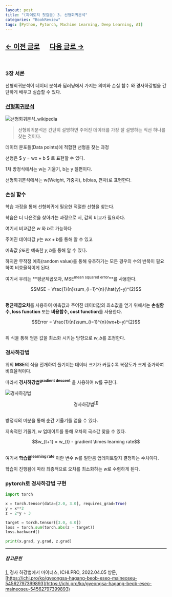 ```yaml
---
layout: post
title: "(파이토치 첫걸음) 3. 선형회귀분석"
categories: "BookReview"
tags: [Python, Pytorch, Machine Learning, Deep Learning, AI]
---
```


## [←  이전 글로](https://maizer2.github.io/bookreview/2022/04/04/(파이토치-첫걸음)-2.-파이토치.html) 　  [다음 글로 →](https://maizer2.github.io/bookreview/2022/04/05/(파이토치-첫걸음)-4.-인공신경망.html)
<br/>

### 3장 서론

선형회귀분석이 데이터 분석과 딥러닝에서 가지는 의미와 손실 함수 와 경사하강법을 간단하게 배우고 실습할 수 있다.

### [선형회귀분석](https://maizer2.github.io/용어_인공지능/2022/01/15/선형-회귀-알고리즘.html)

![선형회귀분석_wikipedia](https://upload.wikimedia.org/wikipedia/commons/b/be/Normdist_regression.png)

> 선형회귀분석은 간단히 설명하면 주어진 데이터를 가장 잘 설명하는 직선 하나를 찾는 것이다.

데이터 분포들(Data points)에 적합한 선형을 찾는 과정

선형은 $ y = wx + b $ 로 표현할 수 있다.

1차 방정식에서는 w는 기울기, b는 y 절편이다.

선형회귀분석에서는 w(Weight, 가중치), b(bias, 편차)로 표현한다.

### 손실 함수

학습 과정을 통해 선형회귀에 필요한 적절한 선형을 찾는다.

학습은 더 나은것을 찾아가는 과정으로 서, 값의 비교가 필요하다.

여기서 비교값은 $w$ 와 $b$로 가능하다

주어진 데이터값 $y$는 $wx + b$를 통해 알 수 있고

예측값 $\hat{y}$또한 예측한 $y, b$를 통해 알 수 있다.

하지만 무작정 예측(random value)를 통해 유추하기는 모든 경우의 수의 반복이 필요하여 비효율적이게 된다.

여기서 우리는 **평균제곱오차, MSE<sup>mean squared error</sup>**를 사용한다.

<center>$$MSE = \frac{1}{n}\sum_{i=1}^{n}(\hat{y}-y)^{2}$$</center><br/>

**평균제곱오차**를 사용하여 예측값과 주어진 데이터값의 최소값을 얻기 위해서는 **손실함수, loss function** 또는 **비용함수, cost function**를 사용한다.

<center>$$Error = \frac{1}{n}\sum_{i=1}^{n}(wx+b-y)^{2}$$</center><br/>

위 식을 통해 얻은 값을 최소화 시키는 방향으로 $w, b$를 조정한다.

### 경사하강법

위의 **MSE**의 식을 전개하여 풀기이는 데이터 크기가 커질수록 복잡도가 크게 증가하여 비효율적이다.

따라서 **경사하강법<sup>gradient descent</sup>** 을 사용하여 $w$를 구한다.

![경사하강법](https://miro.medium.com/max/724/1*HrFZV7pKPcc5dzLaWvngtQ.png)
<center>경사하강법<sup><a href="#foodnote_1_1" name="foodnote_1_2">[1]</a></sup></center><br/>

방정식의 미분을 통해 순간 기울기를 얻을 수 있다.

지속적인 기울기, $w$ 업데이트를 통해 오차의 극소값 찾을 수 있다.

<center>$$w_{t+1} = w_{t} - gradient \times learning rate$$</center><br/>

여기서 **학습률<sup>learning rate</sup>** 이란 변수 $w$를 얼만큼 업데이트할지 결정하는 수치이다.

학습이 진행됨에 따라 최종적으로 오차를 최소화하는 $w$로 수렴하게 된다.

### pytorch로 경사하강법 구현

```python
import torch

x = torch.tensor(data=[2.0, 3.0], requires_grad=True)
y = x**2
z = 2*y + 3

target = torch.tensor([3.0, 4.0])
loss = torch.sum(torch.abs(z - target))
loss.backward()

print(x.grad, y.grad, z.grad)
```

---
  
##### 참고문헌
  
<a href="#foodnote_1_2" name="foodnote_1_1">1.</a> 경사 하강법에서 마이너스, ICHI.PRO, 2022.04.05 방문, [https://ichi.pro/ko/gyeongsa-hagang-beob-eseo-maineoseu-54562797399893](https://ichi.pro/ko/gyeongsa-hagang-beob-eseo-maineoseu-54562797399893)
